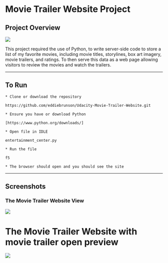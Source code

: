 # Movie Trailer Website Project 

## Project Overview

![](http://progressed.io/bar/100?title=Progress)

This project required the use of Python, to write server-side code to store a list of my favorite movies, including movie titles, storylines, box art imagery, movie trailers, and ratings. To then serve this data as a web page allowing visitors to review the movies and watch the trailers. 

---------------------------

## To Run 

```
* Clone or download the repository 

https://github.com/eddiebrunson/Udacity-Movie-Trailer-Website.git

* Ensure you have or download Python 

[https://www.python.org/downloads/]

* Open file in IDLE

entertainment_center.py

* Run the file

f5

* The browser should open and you should see the site
```
------------------------------
## Screenshots

### The Movie Trailer Website View

![](SSFullPage.png)

# The Movie Trailer Website with movie trailer open preview 

![](SSTrailerPlaying.png)